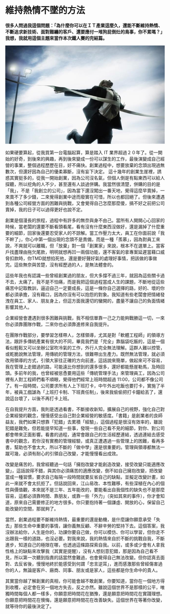 # 維持熱情不墜的方法

**很多人問過我這個問題：「為什麼你可以在ＩＴ產業這麼久，還能不斷維持熱情、不斷追求新技術、面對難纏的客戶、還要應付一堆狗屁倒灶的鳥事，你不累嗎？」我想，我就用這個主題來當作本次鐵人賽的完結篇。**

<p align="center"><img src="images/E8885842-47C4-0042-AFAD-6C3B02AA3138.jpg@700w_0e_1l.jpg"/></p>

如果硬要算起，從我買第一台電腦起算，算是踏入 IT 業界超過２０年了。從一開始的好奇，到後來的興趣，再到後來變成一份可以謀生的工作，最後演變成自己經營的事業，整個過程歷歷在目，好不痛快。創業過程中，想要放棄的念頭出現過無數次，但還好因為自己的優柔寡斷，沒有妄下決定。
 這十幾年的創業生崖裡，誘惑其實挺多的，從我一開始創業，因為公司沒名氣，但個人倒是有點東西可以給人探聽，所以挖角的人不少，甚至還有人談過併購。我當然很清楚，併購的目的是「我」，不是「我創立的公司」，因為當下還沒闖出一番天地，覺得這麼早賣掉，一來賣不了多少錢，二來覺得創業中途而廢實在可惜，所以也都回絕了。但後來遭遇到各種公司經營方面的困難與挑戰，又會覺得自己怎麼那麼傻，搞不好之前把公司賣掉，我的日子可以過得更好也說不定。

 創業是個漫長的旅程，過程中有許多的無奈與身不由己。當所有人開開心心回家的時候，當老闆的還要不斷看頭看尾，看有沒有什麼東西沒做好，還是漏掉了什麼重要的細節，回家後還要忍受家人的不諒解。當工作壓力太大，員工在你面前說「我不幹了」，你心中第一個出現的念頭不是責備，而是一種「羨慕」，因為對員工來說，不爽就可以離職，但「放棄」對一個「創業家」來說，根本不在選單上。當客戶找盡理由拖欠尾款，明明就想再凹一兩個功能，還不客氣的拿專案延遲當藉口威脅扣款時，你TMD就想掐死他，還是要好聲好氣的處理好事情，把該做的事做完。這些無奈與苦楚，沒有經歷過的人，是無法體會的。

 這些年我也有認識一些曾經創業過的朋友，但大多撐不過三年，就因為這些關卡過不去，太痛了。我不是不怕痛，而是我把這個過程當成人生的課題，不斷地從這些痛苦中記取教訓，逼迫自己一定要成長，這是一條你自己選擇的路，好的、壞的你都必須承擔，沒有藉口，因為你沒有可以抱怨的對象。我知道有些老闆會把情緒發洩在員工、家人、朋友身上，但這方面我還切的蠻開的，盡量不讓自己的負面情緒影響其他人。

 企業經營會遭遇到很多困難與挑戰，我不相信單靠一己之力能夠戰勝這一切，一來你必須靠團隊作戰，二來你也必須靠進修來自我提升。

 在團隊作戰部分，要學習怎樣帶人，怎樣領導，尤其是對「軟體工程師」的領導方法，跟許多傳統產業有很大的不同，畢竟我們是「完全」靠腦袋吃飯的，這是一個看似輕鬆又可以坐辦公室吹冷氣的工作，外行人完全無法理解。這群人難以控管，或乾脆說無法管理，用傳統的管理方法，很難帶出生產力。既然無法管理，就必須改用領導的方式，引領大家往正確的方向前進，這話說來簡單，做起來可不容易，我在管理上走錯過的路，可能遠比你想到的還多很多，還好都能懸崖勒馬，及時回頭。多前年的我，也曾經被慫恿要用這些「傳統管理手法」來管理員工，因為公司裡有人對工程師們看不順眼，覺得他們經常上班時間超過 11:00，公司都不像公司了。有一段時間，公司要求所有人上下班打卡，中午外出吃飯也要打卡，實施了半年，被員工戲謔為「上班打卡制、下班責任制」，後來我偷偷把打卡鐘給丟了，還說這台壞了，以後不再打卡上班。

 在自我提升方面，我則是透過看書，不斷接收新知，擴展自己的視野，強化自己對企業經營的觀念，慢慢感受出自己對企業經營的敏感度。「書籍」是創業者的良師益友，我們如果只想靠「犯錯」去累積「經驗」，這個過程是很沒有效率的，雖說犯錯是難免，但若能提早知道一些事，發現一些自己看不見的細節，對你、對公司都會帶來正面影響。看書的過程，通常會跟自己的生活經歷連結，透過連結去感受書中的觀念，若你沒有實務的管理經驗，或真正遭遇過一些管理上的困難，看再多書，幫助也不會太大，所以不斷的「做中學」還是很重要的。管理與領導都無法一蹴可幾，必須有耐心的引領自己改變，才能慢慢看出成效。

 改變是痛苦的，我曾經聽過一句話「擁抱改變才能創造改變，接受改變只能適應改變」，這話說得不錯，與其你必須痛苦的適應改變，倒不如自己擁抱改變，把改變當成一種習慣，要求自己每隔一段時間就要反省自己的缺點，並擬定改變計畫，如此一來就不會太抗拒了。但話說回來，江山易改、本性難移，有些深植在內心的個性與價值觀，本來就不是三年、五年能改的，要能看出自我個性的缺失也不是那麼容易，這都必須靠時間、靠朋友，或靠一些「外力」（突如其來的事件），你才會知道，原來自己需要修正的地方很多。你只要抱持著一個謙虛、開放的心，保留自己能改變的空間，那就夠了。

 當然，創業過程要不斷維持熱情，最重要的還是動機，是什麼讓你願意承受「失去」那些生命中重要的事情，讓你義無反顧、不辭辛勞的堅持下去。這個答案，我沒辦法給你，人生是你的，功課你要自己做，你可以模仿、你可以學習，但你走不出跟我一樣的道路，也沒必要。對我來說，我的熱情來自於不斷的挑戰自我，不斷進步，知道自己的極限在哪，也透過這條路探索自我。以前，或多或少會有人拿我性格上的缺點來攻擊我（其實是提醒），沒有人想刻意犯錯，那是因為自己看不見，所以第一次聽到指責的話當然會難過，也會覺得自己無法改變。但你認真去面對、去反省後，慢慢地終於能感受到何謂「忠言逆耳」，進而感激那些曾經傷害過你的人，無論是客戶、廠商、同事、朋友或是家人，這些都是你生命中的貴人。

 其實當你越了解創業的真相，你可能會越不敢創業，你要知道，當你在一個地方得到收穫，必定會在另一個地方失去，反之亦然。雖說這個世界不是那樣的公平，唯獨時間每個人都一樣多，你願意把時間花在猶豫，還是願意把時間花在實踐理想。你願意把時間花在懊悔，還是願意把時間花在改善缺失。這個世界在等著你改變，就等待你的最後決定了。